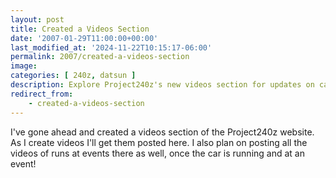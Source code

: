 ```yaml
---
layout: post
title: Created a Videos Section
date: '2007-01-29T11:00:00+00:00'
last_modified_at: '2024-11-22T10:15:17-06:00'
permalink: 2007/created-a-videos-section
image: 
categories: [ 240z, datsun ]
description: Explore Project240z's new videos section for updates on car runs at events and latest video content creation.
redirect_from:
    - created-a-videos-section
---
```


I've gone ahead and created a videos section of the Project240z website. As I create videos I'll get them posted here. I also plan on posting all the videos of runs at events there as well, once the car is running and at an event!





